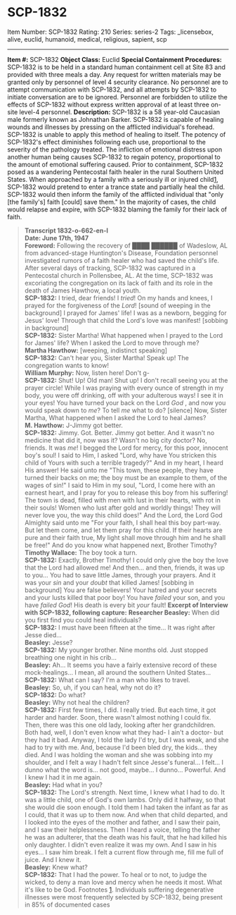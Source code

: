 # SCP-1832
Item Number: SCP-1832
Rating: 210
Series: series-2
Tags: _licensebox, alive, euclid, humanoid, medical, religious, sapient, scp

---

**Item #:** SCP-1832
**Object Class:** Euclid
**Special Containment Procedures:** SCP-1832 is to be held in a standard human containment cell at Site 83 and provided with three meals a day. Any request for written materials may be granted only by personnel of level 4 security clearance. No personnel are to attempt communication with SCP-1832, and all attempts by SCP-1832 to initiate conversation are to be ignored. Personnel are forbidden to utilize the effects of SCP-1832 without express written approval of at least three on-site level-4 personnel.
**Description:** SCP-1832 is a 58 year-old Caucasian male formerly known as Johnathan Barker. SCP-1832 is capable of healing wounds and illnesses by pressing on the afflicted individual's forehead. SCP-1832 is unable to apply this method of healing to itself. The potency of SCP-1832's effect diminishes following each use, proportional to the severity of the pathology treated. The infliction of emotional distress upon another human being causes SCP-1832 to regain potency, proportional to the amount of emotional suffering caused.
Prior to containment, SCP-1832 posed as a wandering Pentecostal faith healer in the rural Southern United States. When approached by a family with a seriously ill or injured child[1](javascript:;), SCP-1832 would pretend to enter a trance state and partially heal the child. SCP-1832 would then inform the family of the afflicted individual that "only [the family's] faith [could] save them." In the majority of cases, the child would relapse and expire, with SCP-1832 blaming the family for their lack of faith.
> **Transcript 1832-o-662-en-I**  
>  **Date: June 17th, 1947**  
>  **Foreword:** Following the recovery of ████ ██████ of Wadeslow, AL from advanced-stage Huntington's Disease, Foundation personnel investigated rumors of a faith healer who had saved the child's life. After several days of tracking, SCP-1832 was captured in a Pentecostal church in Pollensbee, AL. At the time, SCP-1832 was excoriating the congregation on its lack of faith and its role in the death of James Hawthow, a local youth.  
>  **SCP-1832:** I tried, dear friends! I _tried_! On my hands and knees, I prayed for the forgiveness of the _Lord_! [sound of weeping in the background] I prayed for James' life! I was as a newborn, begging for Jesus' love! Through that child the Lord's love was manifest! [sobbing in background]  
>  **SCP-1832:** Sister Martha! What happened when I prayed to the Lord for James' life? When I asked the Lord to move through me?  
>  **Martha Hawthow:** [weeping, indistinct speaking]  
>  **SCP-1832:** Can't hear you, Sister Martha! Speak up! The congregation wants to know!  
>  **William Murphy:** Now, listen here! Don't g-  
>  **SCP-1832:** Shut! Up! Old man! Shut up! I don't recall seeing you at the prayer circle! While I was praying with every ounce of strength in my body, you were off drinking, off with your adulterous ways! I see it in your eyes! You have turned your back on the Lord _God_ , and now you would speak down to _me_? To tell _me_ what to do? [silence] Now, Sister Martha, What happened when I asked the Lord to heal James?  
>  **M. Hawthow:** J-Jimmy got better.  
>  **SCP-1832:** Jimmy. Got. Better. Jimmy got better. And it wasn't no medicine that did it, now was it? Wasn't no big city doctor? No, friends. It was _me_! I begged the Lord for mercy, for this poor, innocent boy's soul! I said to Him, I asked "Lord, why have You stricken this child of Yours with such a terrible tragedy?" And in my heart, I heard His answer! He said unto me "This town, these people, they have turned their backs on me; the boy must be an example to them, of the wages of sin!" I said to Him in my soul, "Lord, I come here with an earnest heart, and I pray for you to release this boy from his suffering! The town is dead, filled with men with lust in their hearts, with rot in their souls! Women who lust after gold and worldly things! They will never love you, the way this child does!" And the Lord, the Lord God Almighty said unto me "For your faith, I shall heal this boy part-way. But let them come, and let them pray for this child. If their hearts are pure and their faith true, My light shall move through him and he shall be free!" And do you know what happened next, Brother Timothy?  
>  **Timothy Wallace:** The boy took a turn.  
>  **SCP-1832:** Exactly, Brother Timothy! I could only give the boy the love that the Lord had allowed me! And then… and then, friends, it was up to you… You had to save little James, through your prayers. And it was your _sin_ and your _doubt_ that killed James! [sobbing in background] You are false believers! Your hatred and your secrets and your lusts killed that poor boy! You have _failed_ your son, and you have _failed_ _God_! His death is every bit _your_ fault!
**Excerpt of Interview with SCP-1832, following capture:**
> **Researcher Beasley:** When did you first find you could heal individuals?  
>  **SCP-1832:** I must have been fifteen at the time… It was right after Jesse died…  
>  **Beasley:** Jesse?  
>  **SCP-1832:** My younger brother. Nine months old. Just stopped breathing one night in his crib…  
>  **Beasley:** Ah… It seems you have a fairly extensive record of these mock-healings… I mean, all around the southern United States…  
>  **SCP-1832:** What can I say? I'm a man who likes to travel.  
>  **Beasley:** So, uh, if you can heal, why not do it?  
>  **SCP-1832:** Do what?  
>  **Beasley:** Why not heal the children?  
>  **SCP-1832:** First few times, I did. I really tried. But each time, it got harder and harder. Soon, there wasn't almost nothing I could fix. Then, there was this one old lady, looking after her grandchildren. Both had, well, I don't even know what they had- I ain't a doctor- but they had it bad. Anyway, I told the lady I'd try, but I was weak, and she had to try with me. And, because I'd been bled dry, the kids… they died. And I was holding the woman and she was sobbing into my shoulder, and I felt a way I hadn't felt since Jesse's funeral… I felt… I dunno what the word is… not good, maybe… I dunno… Powerful. And I knew I had it in me again.  
>  **Beasley:** Had what in you?  
>  **SCP-1832:** The Lord's strength. Next time, I knew what I had to do. It was a little child, one of God's own lambs. Only did it halfway, so that she would die soon enough. I told them I had taken the infant as far as I could, that it was up to them now. And when that child departed, and I looked into the eyes of the mother and father, and I saw their pain, and I saw their helplessness. Then I heard a voice, telling the father he was an adulterer, that the death was his fault, that he had killed his only daughter. I didn't even realize it was my own. And I saw in his eyes… I saw him break. I felt a current flow through me, fill me full of juice. And I knew it.  
>  **Beasley:** Knew what?  
>  **SCP-1832:** That I had the power. To heal or to not, to judge the wicked, to deny a man love and mercy when he needs it most. What it's like to be God.
Footnotes
[1](javascript:;). Individuals suffering degenerative illnesses were most frequently selected by SCP-1832, being present in 85% of documented cases